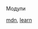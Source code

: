 Модули

[mdn](https://developer.mozilla.org/ru/docs/Web/JavaScript/Guide/Modules), [learn](https://learn.javascript.ru/modules-intro)
